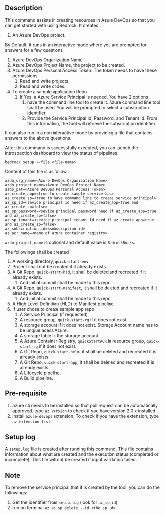 ## Description

This command assists in creating resources in Azure DevOps so that you can get
started with using Bedrock. It creates

1. An Azure DevOps project.

By Default, it runs in an interactive mode where you are prompted for answers
for a few questions

1. Azure DevOps Organization Name
2. Azure DevOps Project Name, the project to be created.
3. Azure DevOps Personal Access Token. The token needs to have these permissions
   1. Read and write projects.
   2. Read and write codes.
4. To create a sample application Repo
   1. If Yes, a Azure Service Principal is needed. You have 2 options
      1. have the command line tool to create it. Azure command line tool shall
         be used. You will be prompted to select a subscription identifier.
      2. Provide the Service Principal Id, Password, and Tenant Id. From this
         information, the tool will retrieve the subscription identifier.

It can also run in a non interactive mode by providing a file that contains
answers to the above questions.

After this command is successfully executed, you can launch the introspection
dashboard to view the status of pipelines.

```
bedrock setup --file <file-name>
```

Content of this file is as follow

```
azdo_org_name=<Azure DevOps Organization Name>
azdo_project_name=<Azure DevOps Project Name>
azdo_pat=<Azure DevOps Personal Access Token>
az_create_app=<true to create sample service app>
az_create_sp=<true to have command line to create service principal>
az_sp_id=<sevice principal Id need if az_create_app=true and az_create_sp=false>
az_sp_password=<sevice principal password need if az_create_app=true and az_create_sp=false>
az_sp_tenant=<sevice principal tenant Id need if az_create_app=true and az_create_sp=false>
az_subscription_id=<subscription id>
az_acr_name=<name of azure container registry>
```

`azdo_project_name` is optional and default value is `BedrockRocks`.

The followings shall be created

1. A working directory, `quick-start-env`
2. Project shall not be created if it already exists.
3. A Git Repo, `quick-start-hld`, it shall be deleted and recreated if it
   already exists.
   1. And initial commit shall be made to this repo
4. A Git Repo, `quick-start-manifest`, it shall be deleted and recreated if it
   already exists.
   1. And initial commit shall be made to this repo
5. A High Level Definition (HLD) to Manifest pipeline.
6. If user chose to create sample app repo
   1. A Service Principal (if requested)
   1. A resource group, `quick-start-rg` if it does not exist.
   1. A storage account if it does not exist. Storage Account name has to be
      unqiue acess Azure.
   1. A storage table in the storage account.
   1. A Azure Container Registry, `quickStartACR` in resource group,
      `quick-start-rg` if it does not exist.
   1. A Git Repo, `quick-start-helm`, it shall be deleted and recreated if is
      already exists.
   1. A Git Repo, `quick-start-app`, it shall be deleted and recreated if is
      already exists.
   1. A Lifecycle pipeline.
   1. A Build pipeline.

## Pre-requisite

1. azure cli needs to be installed so that pull request can be automatically
   approved. type `az version` to check if you have version 2.0.x installed.
2. install `azure-devops` extension. To check if you have the extension, type
   `az extension list`

## Setup log

A `setup.log` file is created after running this command. This file contains
information about what are created and the execution status (completed or
incomplete). This file will not be created if input validation failed.

## Note

To remove the service principal that it is created by the tool, you can do the
followings:

1. Get the identifier from `setup.log` (look for `az_sp_id`)
2. run on terminal `az ad sp delete --id <the sp id>`

